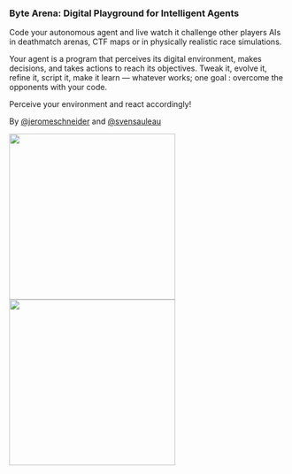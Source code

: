 ### Byte Arena: Digital Playground for Intelligent Agents

Code your autonomous agent and live watch it challenge other players AIs in deathmatch arenas, CTF maps or in physically realistic race simulations.

Your agent is a program that perceives its digital environment, makes decisions, and takes actions to reach its objectives. Tweak it, evolve it, refine it, script it, make it learn — whatever works; one goal : overcome the opponents with your code.

Perceive your environment and react accordingly!

By [@jeromeschneider](https://twitter.com/jeromeschneider) and [@svensauleau](https://twitter.com/svensauleau)

<img src="https://github.com/ByteArena/reactive-conf-talk-2017/raw/master/bytearena.jpg" height="300" width="auto" />

<img src="https://cloud.githubusercontent.com/assets/4974818/24494371/57a8073c-1532-11e7-9026-469640cea9a7.png" height="300" width="auto" />